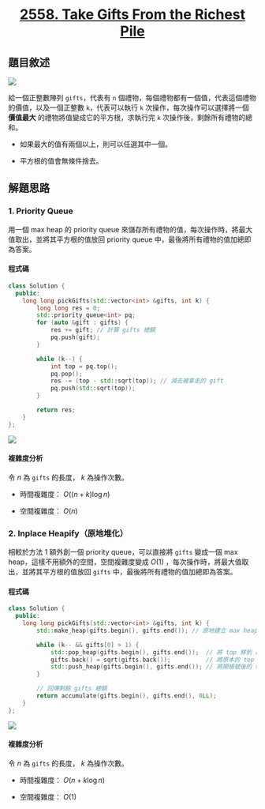 # <center> [2558. Take Gifts From the Richest Pile](https://leetcode.com/problems/take-gifts-from-the-richest-pile/description/) </center>

## 題目敘述

[![](https://i.imgur.com/HjPN0Jh.png)](https://i.imgur.com/HjPN0Jh.png)

給一個正整數陣列 `gifts`，代表有 `n` 個禮物，每個禮物都有一個值，代表這個禮物的價值，以及一個正整數 `k`，代表可以執行 `k` 次操作，每次操作可以選擇將一個 **價值最大** 的禮物將值變成它的平方根，求執行完 `k` 次操作後，剩餘所有禮物的總和。

- 如果最大的值有兩個以上，則可以任選其中一個。

- 平方根的值會無條件捨去。

## 解題思路

### 1. Priority Queue

用一個 max heap 的 priority queue 來儲存所有禮物的值，每次操作時，將最大值取出，並將其平方根的值放回 priority queue 中，最後將所有禮物的值加總即為答案。

#### 程式碼

```cpp {.line-numbers}
class Solution {
  public:
    long long pickGifts(std::vector<int> &gifts, int k) {
        long long res = 0;
        std::priority_queue<int> pq;
        for (auto &gift : gifts) {
            res += gift; // 計算 gifts 總額
            pq.push(gift);
        }

        while (k--) {
            int top = pq.top();
            pq.pop();
            res -= (top - std::sqrt(top)); // 減去被拿走的 gift
            pq.push(std::sqrt(top));
        }

        return res;
    }
};
```

[![](https://i.imgur.com/Fl0iH9G.png)](https://i.imgur.com/Fl0iH9G.png)

#### 複雜度分析

令 $n$ 為 `gifts` 的長度， $k$ 為操作次數。

- 時間複雜度： $O((n+k) \log n)$

- 空間複雜度： $O(n)$

### 2. Inplace Heapify（原地堆化）

相較於方法 1 額外創一個 priority queue，可以直接將 `gifts` 變成一個 max heap，這樣不用額外的空間，空間複雜度變成 $O(1)$ ，每次操作時，將最大值取出，並將其平方根的值放回 `gifts` 中，最後將所有禮物的值加總即為答案。

#### 程式碼

```c++ {.line-numbers}
class Solution {
  public:
    long long pickGifts(std::vector<int> &gifts, int k) {
        std::make_heap(gifts.begin(), gifts.end()); // 原地建立 max heap

        while (k-- && gifts[0] > 1) {
            std::pop_heap(gifts.begin(), gifts.end());  // 將 top 移到 尾端
            gifts.back() = sqrt(gifts.back());          // 將原本的 top 開根號
            std::push_heap(gifts.begin(), gifts.end()); // 將開根號後的 top 重新放入 heap
        }

        // 回傳剩餘 gifts 總額
        return accumulate(gifts.begin(), gifts.end(), 0LL);
    }
};
```

[![](https://i.imgur.com/tfMiJxT.png)](https://i.imgur.com/tfMiJxT.png)

#### 複雜度分析

令 $n$ 為 `gifts` 的長度， $k$ 為操作次數。

- 時間複雜度： $O(n + k \log n)$

- 空間複雜度： $O(1)$
